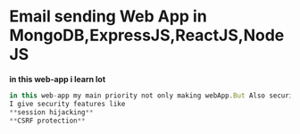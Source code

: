 # Email sending Web App in MongoDB,ExpressJS,ReactJS,NodeJS
**in this web-app i learn lot**
```javascript
in this web-app my main priority not only making webApp.But Also security si
I give security features like 
**session hijacking**
**CSRF protection**
```
